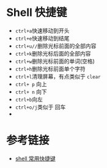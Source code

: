 # Shell 快捷键

- `ctrl+a`快速移动到开头
- `ctrl+e`快速移动到结尾
- `ctrl+u//`删除光标前面的全部内容
- `ctrl+k`删除光标后面的全部内容
- `ctrl+w`删除光标前面的单词(空格)
- `ctrl+h`删除光标前面单个字符
- `ctrl+l`清理屏幕，有点类似于 `clear`
- `ctrl+ p` 向上
- `ctrl+ n` 向下
- `ctrl+b`向左
- `ctrl+o/j`类似于 回车
- 



# 参考链接

- [shell 常用快捷键](https://cloud.tencent.com/developer/article/1404285)